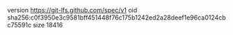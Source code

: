 version https://git-lfs.github.com/spec/v1
oid sha256:c0f3950e3c9581bff451448f76c175b1242ed2a28deef1e96ca0124cbc75591c
size 18416
